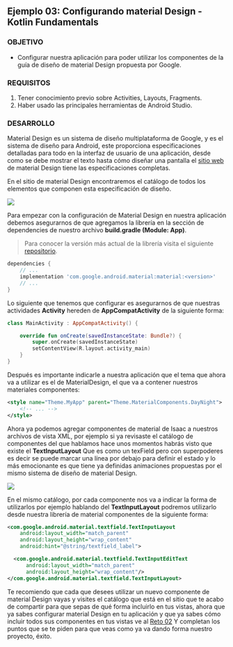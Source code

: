 ## Ejemplo 03: Configurando material Design - Kotlin Fundamentals

### OBJETIVO

- Configurar nuestra aplicación para poder utilizar los componentes de la guía de diseño de material Design propuesta por Google.

### REQUISITOS

1. Tener conocimiento previo sobre Activities, Layouts, Fragments.
2. Haber usado las principales herramientas de Android Studio.

### DESARROLLO

Material Design es un sistema de diseño multiplataforma de Google, y es el sistema de diseño para Android, este proporciona especificaciones detalladas para todo en la interfaz de usuario de una aplicación, desde como se debe mostrar el texto hasta cómo diseñar una pantalla el [sitio web](https://material.io/) de material Design tiene las especificaciones completas.

En el sitio de material Design encontraremos el catálogo de todos los elementos que componen esta especificación de diseño.

![](https://github.com/beduExpert/B1-Kotlin-Intermedio/blob/master/Sesion-05/Ejemplo-03/Images/1.png)

Para empezar con la configuración de Material Design en nuestra aplicación debemos asegurarnos de que agregamos la librería en la sección de dependencies de nuestro archivo **build.gradle (Module: App)**.

>Para conocer la versión más actual de la librería visita el siguiente [repositorio](https://mvnrepository.com/artifact/com.google.android.material/material).
```gradle
dependencies {
	// ...
	implementation 'com.google.android.material:material:<version>'
	// ...
}
```
Lo siguiente que tenemos que configurar es asegurarnos de que nuestras actividades **Activity** hereden de **AppCompatActivity** de la siguiente forma:

```kotlin
class MainActivity : AppCompatActivity() {

    override fun onCreate(savedInstanceState: Bundle?) {
        super.onCreate(savedInstanceState)
        setContentView(R.layout.activity_main)
    }
}
```
Después es importante indicarle a nuestra aplicación que el tema que ahora va a utilizar es el de MaterialDesign, el que va a contener nuestros materiales componentes:
```XML
<style name="Theme.MyApp" parent="Theme.MaterialComponents.DayNight">
    <!-- ... -->
</style>
```
Ahora ya podemos agregar componentes de material de Isaac a nuestros archivos de vista XML, por ejemplo si ya revisaste el catálogo de componentes del que hablamos hace unos momentos habrás visto que existe el **TextInputLayout** Que es como un texField pero con superpoderes es decir se puede marcar una línea por debajo para definir el estado y lo más emocionante es que tiene ya definidas animaciones propuestas por el mismo sistema de diseño de material Design.

![](https://github.com/beduExpert/B1-Kotlin-Intermedio/blob/master/Sesion-05/Ejemplo-03/Images/2.png)

En el mismo catálogo, por cada componente nos va a indicar la forma de utilizarlos por ejemplo hablando del **TextInputLayout** podremos utilizarlo desde nuestra librería de material componentes de la siguiente forma:

```XML
<com.google.android.material.textfield.TextInputLayout
    android:layout_width="match_parent"
    android:layout_height="wrap_content"
    android:hint="@string/textfield_label">

  <com.google.android.material.textfield.TextInputEditText
      android:layout_width="match_parent"
      android:layout_height="wrap_content"/>
</com.google.android.material.textfield.TextInputLayout>
```

Te recomiendo que cada que desees utilizar un nuevo componente de material Design vayas y visites el catálogo que está en el sitio que te acabo de compartir para que sepas de qué forma incluirlo en tus vistas, ahora que ya sabes configurar material Design en tu aplicación y que ya sabes cómo incluir todos sus componentes en tus vistas ve al [Reto 02](/../../tree/master/Sesion-05/Reto-02/) Y completan los puntos que se te piden para que veas como ya va dando forma nuestro proyecto, éxito.
